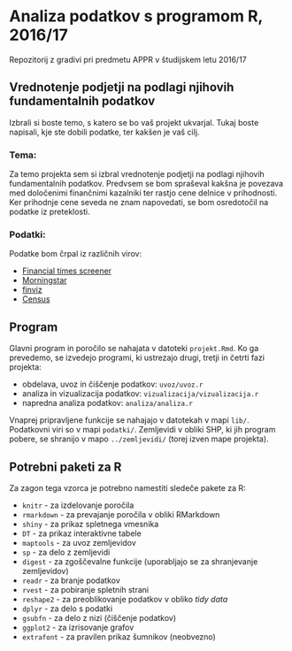 # Analiza podatkov s programom R, 2016/17

Repozitorij z gradivi pri predmetu APPR v študijskem letu 2016/17

## Vrednotenje podjetji na podlagi njihovih fundamentalnih podatkov

Izbrali si boste temo, s katero se bo vaš projekt ukvarjal. Tukaj boste
napisali, kje ste dobili podatke, ter kakšen je vaš cilj.

### Tema:
Za temo projekta sem si izbral vrednotenje podjetji na podlagi njihovih fundamentalnih podatkov. Predvsem se bom spraševal kakšna je povezava med določenimi finančnimi kazalniki ter rastjo cene delnice v prihodnosti. Ker prihodnje cene seveda ne znam napovedati, se bom osredotočil na podatke iz preteklosti.

### Podatki:
Podatke bom črpal iz različnih virov:

* [Financial times screener](https://markets.ft.com/data/equities?expandedScreener=true)
* [Morningstar](http://www.morningstar.com/)
* [finviz](http://finviz.com/)
* [Census](https://factfinder.census.gov/faces/nav/jsf/pages/index.xhtml)

## Program

Glavni program in poročilo se nahajata v datoteki `projekt.Rmd`. Ko ga prevedemo,
se izvedejo programi, ki ustrezajo drugi, tretji in četrti fazi projekta:

* obdelava, uvoz in čiščenje podatkov: `uvoz/uvoz.r`
* analiza in vizualizacija podatkov: `vizualizacija/vizualizacija.r`
* napredna analiza podatkov: `analiza/analiza.r`

Vnaprej pripravljene funkcije se nahajajo v datotekah v mapi `lib/`. Podatkovni
viri so v mapi `podatki/`. Zemljevidi v obliki SHP, ki jih program pobere, se
shranijo v mapo `../zemljevidi/` (torej izven mape projekta).

## Potrebni paketi za R

Za zagon tega vzorca je potrebno namestiti sledeče pakete za R:

* `knitr` - za izdelovanje poročila
* `rmarkdown` - za prevajanje poročila v obliki RMarkdown
* `shiny` - za prikaz spletnega vmesnika
* `DT` - za prikaz interaktivne tabele
* `maptools` - za uvoz zemljevidov
* `sp` - za delo z zemljevidi
* `digest` - za zgoščevalne funkcije (uporabljajo se za shranjevanje zemljevidov)
* `readr` - za branje podatkov
* `rvest` - za pobiranje spletnih strani
* `reshape2` - za preoblikovanje podatkov v obliko *tidy data*
* `dplyr` - za delo s podatki
* `gsubfn` - za delo z nizi (čiščenje podatkov)
* `ggplot2` - za izrisovanje grafov
* `extrafont` - za pravilen prikaz šumnikov (neobvezno)
